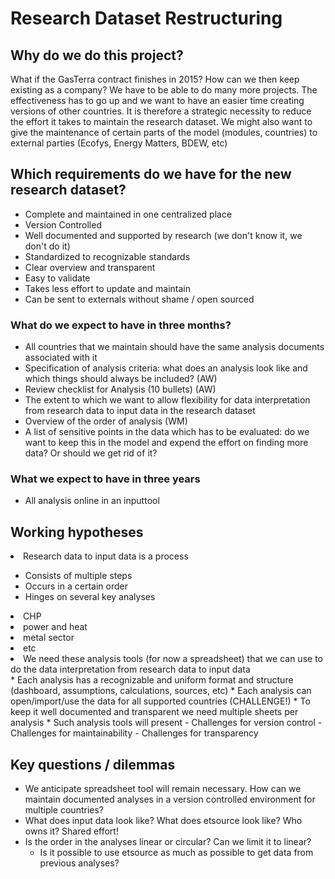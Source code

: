 # Research Dataset Restructuring

## Why do we do this project?
What if the GasTerra contract finishes in 2015? How can we then keep existing 
as a company? We have to be able to do many more projects. The effectiveness 
has to go up and we want to have an easier time creating versions of other 
countries. It is therefore a strategic necessity to reduce the effort it takes 
to maintain the research dataset. We might also want to give the maintenance 
of certain parts of the model (modules, countries)  to external parties 
(Ecofys, Energy Matters, BDEW, etc)

## Which requirements do we have for the new research dataset?
* Complete and maintained in one centralized place
* Version Controlled
* Well documented and supported by research (we don't know it, we don't do it)
* Standardized to recognizable standards
* Clear overview and transparent
* Easy to validate
* Takes less effort to update and maintain
* Can be sent to externals without shame / open sourced

### What do we expect to have in three months?
* All countries that we maintain should have the same analysis documents 
associated with it
* Specification of analysis criteria: what does an analysis look like and 
which things should always be included? (AW)
* Review checklist for Analysis (10 bullets) (AW)
* The extent to which we want to allow flexibility for data interpretation 
from research data to input data in the research dataset
* Overview of the order of analysis (WM)
* A list of sensitive points in the data which has to be evaluated: do we want 
to keep this in the model and expend the effort on finding more data? Or 
should we get rid of it?

### What we expect to have in three years
* All analysis online in an inputtool

## Working hypotheses
<sl>
<li> Research data to input data is a process</li>
<ul>
  <li> Consists of multiple steps</li>
  <li> Occurs in a certain order</li>
  <li> Hinges on several key analyses</li> 
    </ul>
    <li> CHP</li> 
    <li> power and heat</li>
    <li> metal sector</li>
    <li> etc</li>
    </ul>
</ul>

<li> We need these analysis tools (for now a spreadsheet) that we can use to do 
the data interpretation from research data to input data</li>
  * Each analysis has a recognizable and uniform format and structure 
  (dashboard, assumptions, calculations, sources, etc)
  * Each analysis can open/import/use the data for all supported countries 
  (CHALLENGE!)
  * To keep it well documented and transparent we need multiple sheets per 
  analysis
  * Such analysis tools will present
    - Challenges for version control
    - Challenges for maintainability
    - Challenges for transparency
</sl>

## Key questions / dilemmas
* We anticipate spreadsheet tool will remain necessary. How can we maintain 
documented analyses in a version controlled environment for multiple 
countries?
* What does input data look like? What does etsource look like? Who owns it? 
Shared effort!
* Is the order in the analyses linear or circular? Can we limit it to linear?
  * Is it possible to use etsource as much as possible to get data from 
  previous analyses?
